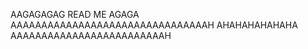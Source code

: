 ﻿AAGAGAGAG READ ME AGAGA
AAAAAAAAAAAAAAAAAAAAAAAAAAAAAAAAH AHAHAHAHAHAHA AAAAAAAAAAAAAAAAAAAAAAAAAH
